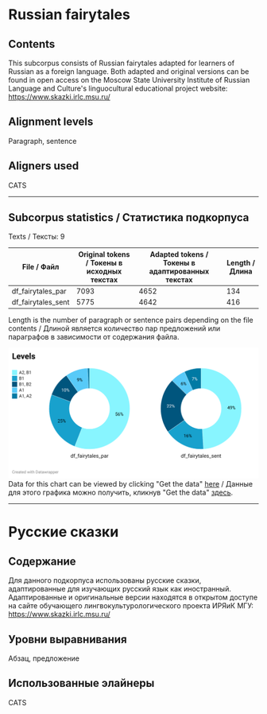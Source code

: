 # Russian fairytales

## Contents

This subcorpus consists of Russian fairytales adapted for learners of Russian as a foreign language. Both adapted and original versions can be found in open access on the Moscow State University Institute of Russian Language and Culture's linguocultural educational project website: https://www.skazki.irlc.msu.ru/

## Alignment levels

Paragraph, sentence

## Aligners used  

CATS

---------

## Subcorpus statistics / Статистика подкорпуса

Texts / Тексты: 9  

| File / Файл        | Original tokens / Токены в исходных текстах | Adapted tokens / Токены в адаптированных текстах | Length / Длина |
|--------------------|---------------------------------------------|--------------------------------------------------|----------------|
| df_fairytales_par  | 7093                                        | 4652                                             | 134            |
| df_fairytales_sent | 5775                                        | 4642                                             | 416            |

Length is the number of paragraph or sentence pairs depending on the file contents / Длиной является количество пар предложений или параграфов в зависимости от содержания файла.  

![](https://raw.githubusercontent.com/Digital-Pushkin-Lab/RuAdapt/main/Fairytales/levels.png)
Data for this chart can be viewed by clicking "Get the data" [here](https://datawrapper.dwcdn.net/3haKN/1/) / Данные для этого графика можно получить, кликнув "Get the data" [здесь](https://datawrapper.dwcdn.net/3haKN/1/).  

---------

# Русские сказки

## Содержание

Для данного подкорпуса использованы русские сказки, адаптированные для изучающих русский язык как иностранный. Адаптированные и оригинальные версии находятся в открытом доступе на сайте обучающего лингвокультурологического проекта ИРЯиК МГУ: https://www.skazki.irlc.msu.ru/

## Уровни выравнивания

Абзац, предложение

## Использованные элайнеры  

CATS
